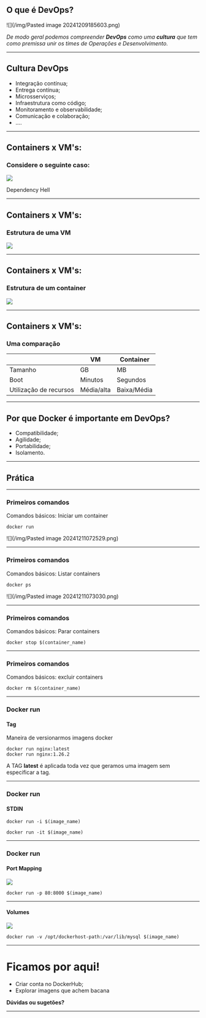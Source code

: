 
## O que é DevOps?

![](/img/Pasted image 20241209185603.png)

*De modo geral podemos compreender **DevOps** como uma **cultura** que tem como premissa unir os times de Operações e Desenvolvimento.*

---
## Cultura DevOps

 - Integração contínua;
 - Entrega contínua;
 - Microsserviços;
 - Infraestrutura como código;
 - Monitoramento e observabilidade;
 - Comunicação e colaboração;
 - ....

---
## Containers x VM's:

### Considere o seguinte caso:
![](/img/image.png)

Dependency Hell

---
## Containers x VM's:
### Estrutura de uma VM

![](/img/image01.png)


---
## Containers x VM's:
### Estrutura de um container

![](/img/image02.png)

---
## Containers x VM's:
### Uma comparação

|                        | VM         | Container   |
| ---------------------- | ---------- | ----------- |
| Tamanho                | GB         | MB          |
| Boot                   | Minutos    | Segundos    |
| Utilização de recursos | Média/alta | Baixa/Média |

---
## Por que Docker é importante em DevOps?

- Compatibilidade;
- Agilidade;
- Portabilidade;
- Isolamento.

---

## Prática

---
### Primeiros comandos

 Comandos básicos: Iniciar um container
 
 ```
 docker run
 ```

 ![](/img/Pasted image 20241211072529.png)

---
### Primeiros comandos

Comandos básicos: Listar containers
 
 ```
 docker ps
 ```

![](/img/Pasted image 20241211073030.png)

---
### Primeiros comandos

Comandos básicos: Parar containers
 
 ```
 docker stop $(container_name)
 ```
---
### Primeiros comandos

Comandos básicos: excluir containers
 
 ```
 docker rm $(container_name)
 ```
 ---

### Docker run

#### Tag

Maneira de versionarmos imagens docker
```
docker run nginx:latest
docker run nginx:1.26.2
```
A TAG **latest** é aplicada toda vez que geramos uma imagem sem especificar a tag.

---
### Docker run
#### STDIN

```
docker run -i $(image_name)
```
```
docker run -it $(image_name)
```

---
### Docker run
#### Port Mapping
![](/img/image08.png)

```
docker run -p 80:8000 $(image_name)
```

---

#### Volumes


![](/img/image09.png)

```
docker run -v /opt/dockerhost-path:/var/lib/mysql $(image_name)
```

---

# Ficamos por aqui!

- Criar conta no DockerHub;
- Explorar imagens que achem bacana


**Dúvidas ou sugetões?**

---